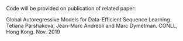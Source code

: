 Code will be provided on publication of related paper:

Global Autoregressive Models for Data-Efficient Sequence Learning. Tetiana Parshakova, Jean-Marc Andreoli and Marc Dymetman. CONLL, Hong Kong. Nov. 2019
